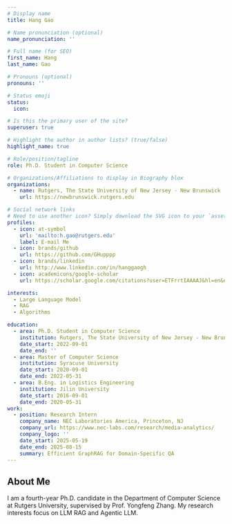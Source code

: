 ```yaml
---
# Display name
title: Hang Gao

# Name pronunciation (optional)
name_pronunciation: ''

# Full name (for SEO)
first_name: Hang
last_name: Gao

# Pronouns (optional)
pronouns: ''

# Status emoji
status:
  icon: 

# Is this the primary user of the site?
superuser: true

# Highlight the author in author lists? (true/false)
highlight_name: true

# Role/position/tagline
role: Ph.D. Student in Computer Science

# Organizations/Affiliations to display in Biography blox
organizations:
  - name: Rutgers, The State University of New Jersey - New Brunswick
    url: https://newbrunswick.rutgers.edu

# Social network links
# Need to use another icon? Simply download the SVG icon to your `assets/media/icons/` folder.
profiles:
  - icon: at-symbol
    url: 'mailto:h.gao@rutgers.edu'
    label: E-mail Me
  - icon: brands/github
    url: https://github.com/GHupppp
  - icon: brands/linkedin
    url: http://www.linkedin.com/in/hanggaogh
  - icon: academicons/google-scholar
    url: https://scholar.google.com/citations?user=ETFrrtIAAAAJ&hl=en&oi=ao

interests:
  - Large Language Model
  - RAG
  - Algorithms

education:
  - area: Ph.D. Student in Computer Science
    institution: Rutgers, The State University of New Jersey - New Brunswick
    date_start: 2022-09-01
    date_end: ''
  - area: Master of Computer Science 
    institution: Syracuse University
    date_start: 2020-09-01
    date_end: 2022-05-31
  - area: B.Eng. in Logistics Engineering 
    institution: Jilin University
    date_start: 2016-09-01
    date_end: 2020-05-31
work:
  - position: Research Intern
    company_name: NEC Laboratories America, Princeton, NJ 
    company_url: https://www.nec-labs.com/research/media-analytics/
    company_logo: ''
    date_start: 2025-05-19
    date_end: 2025-08-15
    summary: Efficient GraphRAG for Domain-Specific QA
---
```

## About Me

I am a fourth-year Ph.D. candidate in the Department of Computer Science at Rutgers University, supervised by Prof. Yongfeng Zhang. My research interests focus on LLM RAG and Agentic LLM. 
